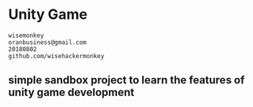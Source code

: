 # Unity Game
```
wisemonkey
oranbusiness@gmail.com
20180802
github.com/wisehackermonkey
```
## simple sandbox project to learn the features of unity game development
